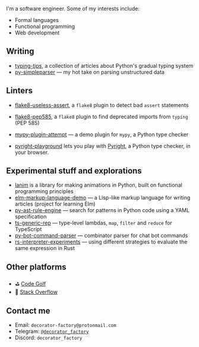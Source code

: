 I'm a software engineer. Some of my interests include:
- Formal languages
- Functional programming
- Web development

## Writing

- [typing-tips](https://decorator-factory.github.io/typing-tips/), a collection of articles about Python's gradual typing system
- [py-simpleparser](https://github.com/decorator-factory/py-simpleparser) &mdash; my hot take on parsing unstructured data

## Linters

- [flake8-useless-assert](https://github.com/decorator-factory/flake8-useless-assert), a `flake8` plugin to detect bad `assert` statements
- [flake8-pep585](https://github.com/decorator-factory/flake8-pep585), a `flake8` plugin to find deprecated imports from `typing` (PEP 585)
- [mypy-plugin-attempt](https://github.com/decorator-factory/mypy-plugin-attempt) &mdash; a demo plugin for `mypy`, a Python type checker

- [pyright-playground](https://github.com/decorator-factory/pyright-playground) lets you play with [Pyright](https://github.com/microsoft/pyright), a Python type checker, in your browser.

## Experimental stuff and explorations

- [lanim](https://github.com/decorator-factory/lanim) is a library for making animations in Python, built on functional programming principles
- [elm-markup-language-demo](https://github.com/decorator-factory/elm-markup-language-demo) &mdash; a Lisp-like markup language for writing articles (project for learning Elm)
- [py-ast-rule-engine](https://github.com/decorator-factory/py-ast-rule-engine) &mdash; search for patterns in Python code using a YAML specification
- [ts-generic-rep](https://github.com/decorator-factory/ts-generic-rep) &mdash; type-level lambdas, `map`, `filter` and `reduce` for TypeScript
- [py-bot-command-parser](https://github.com/decorator-factory/py-bot-command-parser) &mdash; combinator parser for chat bot commands
- [rs-interpreter-experiments](https://github.com/decorator-factory/rs-interpreter-experiments) &mdash; using different strategies to evaluate the same expression in Rust

## Other platforms

- ⛳ [Code Golf](https://code.golf/golfers/decorator-factory)
- 🥞 [Stack Overflow](https://stackoverflow.com/users/10295729/decorator-factory)

## Contact me

- Email: `decorator-factory@protonmail.com`
- Telegram: [`@decorator_factory`](https://t.me/decorator_factory)
- Discord: `decorator_factory`
